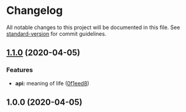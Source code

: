 # Changelog

All notable changes to this project will be documented in this file. See [standard-version](https://github.com/conventional-changelog/standard-version) for commit guidelines.

## [1.1.0](https://github.com/MarcoEidinger/swift-package-os-example/compare/v1.0.0...v1.1.0) (2020-04-05)


### Features

* **api:** meaning of life ([0f1eed8](https://github.com/MarcoEidinger/swift-package-os-example/commit/0f1eed8c127dfb28086a7a3797a1e77002dcb71f))

## 1.0.0 (2020-04-05)
